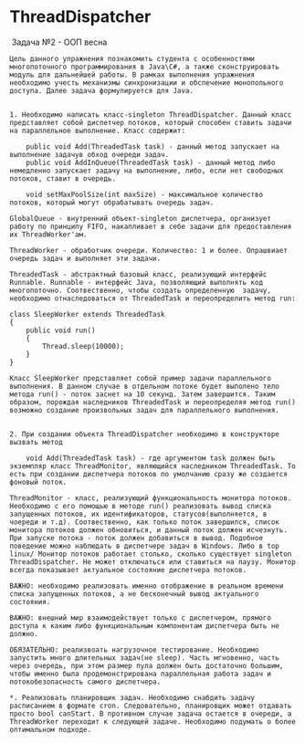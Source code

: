 # ThreadDispatcher

﻿	Задача №2 - ООП весна

    Цель данного упражнения познакомить студента с особенностями многопоточного программирования в Java\С#, а также сконструировать модуль для дальнейшей работы. В рамках выполнения упражнения необходимо учесть механизмы синхронизации и обспечение монопольного доступа. Далее задача формулируется для Java.


    1. Необходимо написать класс-singleton ThreadDispatcher. Данный класс представляет собой диспетчер потоков, который способен ставить задачи на параллельное выполнение. Класс содержит:

		public void Add(ThreadedTask task) - данный метод запускает на выполнение задачув обход очереди задач.
		public void AddInQueue(ThreadedTask task) - данный метод либо немедленно запускает задачу на выполнение, либо, если нет свободных потоков, ставит в очередь. 
		
		void setMaxPoolSize(int maxSize) - максимальное количество потоков, который могут обрабатывать очередь задач.
		
    GlobalQueue - внутренний объект-singleton диспетчера, организует работу по принципу FIFO, накапливает в себе задачи для предоставления их ThreadWorker'ам.
		
	ThreadWorker - обработчик очереди. Количество: 1 и более. Опрашвиает очередь задач и выполняет эти задачи.	

	ThreadedTask - абстрактный базовый класс, реализующий интерфейс Runnable. Runnable - интерфейс Java, позволяющий выполнять код многопоточно. Соотвественно, чтобы создать определенную 	задачу, необходимо отнаследоваться от ThreadedTask и переопределить метод run:

	class SleepWorker extends ThreadedTask 
	{
		public void run()
		{
			Thread.sleep(10000);
		}
	}

    Класс SleepWorker представляет собой пример задачи параллельного выполнения. В данном случае в отдельном потоке будет выполено тело метода run() - поток заснет на 10 секунд. Затем завершится. Таким образом, порождая	наследников ThreadedTask и переопределяя метод run() возможно создание произвольных задач для параллельного выполнения.


    2. При создании объекта ThreadDispatcher необходимо в конструкторе вызвать метод 
		
		void Add(ThreadedTask task) - где аргументом task должен быть экземпляр класс ThreadMonitor, являющийся наследником ThreadedTask. То есть при создании диспетчера потоков по умолчанию сразу же создается фоновый поток. 

	ThreadMonitor - класс, реализующий функциональность монитора потоков. Необходимо с его помощью в методе run() реализовать вывод списка запущенных потоков, их идентификаторов, статусов(выполняется, в чоереди и т.д). Соотвественно, как только поток завершился, список монитора потоков должен обновиться, и данный поток должен исчезнуть. При запуске потока - поток должен добавиться в вывод. Подобное поведение можно наблюдать в диспетчере задач в Windows. Либо в top linux/ Монитор потоков работает столько, сколько существует singleton ThreadDispatcher. Не может отключаться или ставиться на паузу. Монитор всегда показывает актуальное состояние диспетчера потоков.

	ВАЖНО: необходимо реализовать именно отображение в реальном времени списка запущенных потоков, а не бесконечный вывод актуального состояния. 

	ВАЖНО: внешний мир взаимодействует только с диспетчером, прямого доступа к каким либо функциональным компонентам диспетчера быть не должно.
	
	ОБЯЗАТЕЛЬНО: реализвоать нагрузочное тестирование. Необходимо запустить много длительных задач(не sleep). Часть мгновенно, часть через очередь, при этом размер пула должен быть достаточно большим, чтобы именно была продемонстрирована параллельная работа задач и потокобезопасность самого диспетчера.  

	*. Реализовать планировщик задач. Необходимо снабдить задачу расписанием в формате cron. Следовательно, планировщик может отдавать просто bool canStart. В противном случае задача остается в очереди, а ThreadWorker переходит к следующей задаче. Необходимо подумать о более оптимальном подходе.

